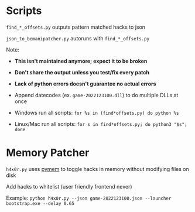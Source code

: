 # Scripts

`find_*_offsets.py` outputs pattern matched hacks to json

`json_to_bemanipatcher.py` autoruns with `find_*_offsets.py` 

Note:

- **This isn't maintained anymore; expect it to be broken**

- **Don't share the output unless you test/fix every patch**

- **Lack of python errors doesn't guarantee no actual errors**

- Append datecodes (ex. `game-2022123100.dll`) to do multiple DLLs at once

- Windows run all scripts: `for %s in (find*offsets.py) do python %s`

- Linux/Mac run all scripts: `for s in find*offsets.py; do python3 "$s"; done`

# Memory Patcher

`h4x0r.py` uses [pymem](https://github.com/srounet/Pymem) to toggle hacks in memory without modifying files on disk

Add hacks to whitelist (user friendly frontend never)

Example: `python h4x0r.py --json game-2022123100.json --launcher bootstrap.exe --delay 0.65`
